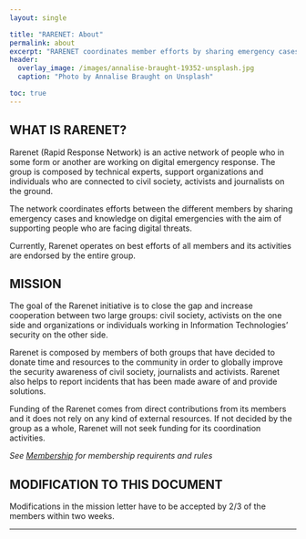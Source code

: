```yaml
---
layout: single

title: "RARENET: About"
permalink: about
excerpt: "RARENET coordinates member efforts by sharing emergency cases and knowledge on digital emergencies"
header:
  overlay_image: /images/annalise-braught-19352-unsplash.jpg
  caption: "Photo by Annalise Braught on Unsplash"

toc: true
---
```


## WHAT IS RARENET?

Rarenet (Rapid Response Network) is an active network of people who in some form or another are working on digital emergency response. The group is composed by technical experts, support organizations and individuals who are connected to civil society, activists and journalists on the ground.

The network coordinates efforts between the different members by sharing emergency cases and knowledge on digital emergencies with the aim of supporting people who are facing digital threats.

Currently, Rarenet operates on best efforts of all members and its activities are endorsed by the entire group.

## MISSION

The goal of the Rarenet initiative is to close the gap and increase cooperation between two large groups: civil society, activists on the one side and organizations or individuals working in Information Technologies’ security on the other side.

Rarenet is composed by members of both groups that have decided to donate time and resources to the community in order to globally improve the security awareness of civil society, journalists and activists. Rarenet also helps to report incidents that has been made aware of and provide solutions.

Funding of the Rarenet comes from direct contributions from its members and it does not rely on any kind of external resources. If not decided by the group as a whole, Rarenet will not seek funding for its coordination activities.

*See [Membership](/membership) for membership requirents and rules*

## MODIFICATION TO THIS DOCUMENT

Modifications in the mission letter have to be accepted by 2/3 of the members within two weeks.

--------
